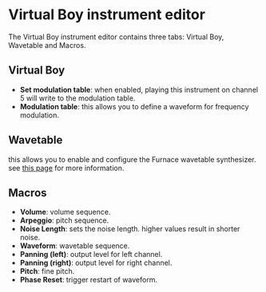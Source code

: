 # Virtual Boy instrument editor

The Virtual Boy instrument editor contains three tabs: Virtual Boy, Wavetable and Macros.

## Virtual Boy

- **Set modulation table**: when enabled, playing this instrument on channel 5 will write to the modulation table.
- **Modulation table**: this allows you to define a waveform for frequency modulation.

## Wavetable

this allows you to enable and configure the Furnace wavetable synthesizer. see [this page](wavesynth.md) for more information.

## Macros

- **Volume**: volume sequence.
- **Arpeggio**: pitch sequence.
- **Noise Length**: sets the noise length. higher values result in shorter noise.
- **Waveform**: wavetable sequence.
- **Panning (left)**: output level for left channel.
- **Panning (right)**: output level for right channel.
- **Pitch**: fine pitch.
- **Phase Reset**: trigger restart of waveform.
